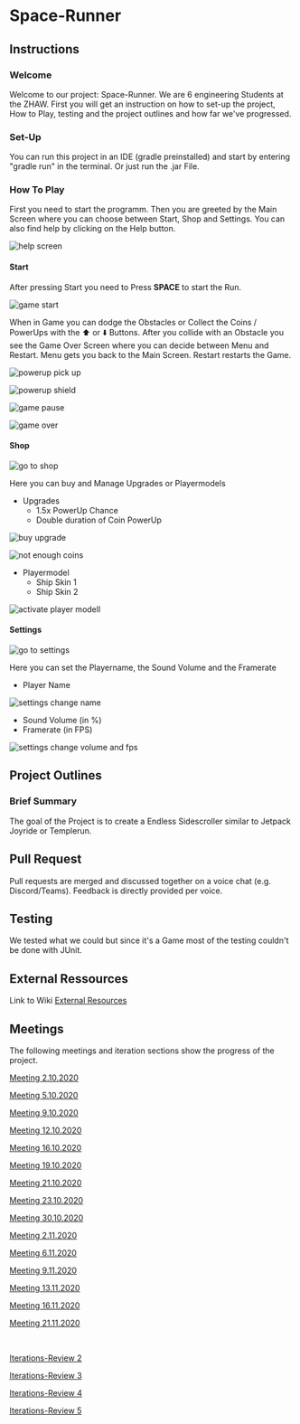 # Space-Runner
## Instructions
### Welcome
Welcome to our project: Space-Runner. We are 6 engineering Students at the ZHAW. First you will get an instruction on how to set-up the project, How to Play, testing and the project outlines and how far we've progressed.

### Set-Up
You can run this project in an IDE (gradle preinstalled) and start by entering "gradle run" in the terminal. Or just run the .jar File.

### How To Play
First you need to start the programm. Then you are greeted by the Main Screen where you can choose between Start, Shop and Settings. You can also find help by clicking on the Help button.

![help screen](https://github.zhaw.ch/islermic/PM3-HS20-IT19a_WIN-Team03/blob/master/instruction_resources/help_screen.gif)

#### Start
After pressing Start you need to Press **SPACE** to start the Run. 

![game start](https://github.zhaw.ch/islermic/PM3-HS20-IT19a_WIN-Team03/blob/master/instruction_resources/game_start.gif)

When in Game you can dodge the Obstacles or Collect the Coins / PowerUps with the :arrow_up: or :arrow_down: Buttons. After you collide with an Obstacle you see the Game Over Screen where you can decide between Menu and Restart. Menu gets you back to the Main Screen. Restart restarts the Game.

![powerup pick up](https://github.zhaw.ch/islermic/PM3-HS20-IT19a_WIN-Team03/blob/master/instruction_resources/powerup-pick-up.gif)

![powerup shield](https://github.zhaw.ch/islermic/PM3-HS20-IT19a_WIN-Team03/blob/master/instruction_resources/powerup-shield.gif)

![game pause](https://github.zhaw.ch/islermic/PM3-HS20-IT19a_WIN-Team03/blob/master/instruction_resources/game-pause.gif)

![game over](https://github.zhaw.ch/islermic/PM3-HS20-IT19a_WIN-Team03/blob/master/instruction_resources/game_over.PNG)

#### Shop

![go to shop](https://github.zhaw.ch/islermic/PM3-HS20-IT19a_WIN-Team03/blob/master/instruction_resources/shop_1.gif)

Here you can buy and Manage Upgrades or Playermodels
* Upgrades
  * 1.5x PowerUp Chance
  * Double duration of Coin PowerUp

![buy upgrade](https://github.zhaw.ch/islermic/PM3-HS20-IT19a_WIN-Team03/blob/master/instruction_resources/shop_2_upgarde_buy.gif)

![not enough coins](https://github.zhaw.ch/islermic/PM3-HS20-IT19a_WIN-Team03/blob/master/instruction_resources/shop_not_enough_coins.PNG)

* Playermodel
  * Ship Skin 1
  * Ship Skin 2

![activate player modell](https://github.zhaw.ch/islermic/PM3-HS20-IT19a_WIN-Team03/blob/master/instruction_resources/shop_6_player_model_activate.gif)

#### Settings

![go to settings](https://github.zhaw.ch/islermic/PM3-HS20-IT19a_WIN-Team03/blob/master/instruction_resources/settings_1.gif)

Here you can set the Playername, the Sound Volume and the Framerate 
* Player Name

![settings change name](https://github.zhaw.ch/islermic/PM3-HS20-IT19a_WIN-Team03/blob/master/instruction_resources/settings_2_change_name.gif)

* Sound Volume (in %)
* Framerate (in FPS)

![settings change volume and fps](https://github.zhaw.ch/islermic/PM3-HS20-IT19a_WIN-Team03/blob/master/instruction_resources/settings_3.gif)

## Project Outlines
### Brief Summary
The goal of the Project is to create a Endless Sidescroller similar to Jetpack Joyride or Templerun. 

## Pull Request
Pull requests are merged and discussed together on a voice chat (e.g. Discord/Teams). Feedback is directly provided per voice.

## Testing
We tested what we could but since it's a Game most of the testing couldn't be done with JUnit.

## External Ressources
Link to Wiki
[External Resources](https://github.zhaw.ch/islermic/PM3-HS20-IT19a_WIN-Team03/wiki/External-ressources)

## Meetings
The following meetings and iteration sections show the progress of the project. 

[Meeting 2.10.2020](https://github.zhaw.ch/islermic/PM3-HS20-IT19a_WIN-Team03/issues/2)

[Meeting 5.10.2020](https://github.zhaw.ch/islermic/PM3-HS20-IT19a_WIN-Team03/issues/3)

[Meeting 9.10.2020](https://github.zhaw.ch/islermic/PM3-HS20-IT19a_WIN-Team03/issues/4)

[Meeting 12.10.2020](https://github.zhaw.ch/islermic/PM3-HS20-IT19a_WIN-Team03/issues/6)

[Meeting 16.10.2020](https://github.zhaw.ch/islermic/PM3-HS20-IT19a_WIN-Team03/issues/7)

[Meeting 19.10.2020](https://github.zhaw.ch/islermic/PM3-HS20-IT19a_WIN-Team03/issues/8)

[Meeting 21.10.2020](https://github.zhaw.ch/islermic/PM3-HS20-IT19a_WIN-Team03/issues/9)

[Meeting 23.10.2020](https://github.zhaw.ch/islermic/PM3-HS20-IT19a_WIN-Team03/issues/10)

[Meeting 30.10.2020](https://github.zhaw.ch/islermic/PM3-HS20-IT19a_WIN-Team03/issues/53)

[Meeting 2.11.2020](https://github.zhaw.ch/islermic/PM3-HS20-IT19a_WIN-Team03/issues/66)

[Meeting 6.11.2020](https://github.zhaw.ch/islermic/PM3-HS20-IT19a_WIN-Team03/issues/93)

[Meeting 9.11.2020](https://github.zhaw.ch/islermic/PM3-HS20-IT19a_WIN-Team03/issues/100)

[Meeting 13.11.2020](https://github.zhaw.ch/islermic/PM3-HS20-IT19a_WIN-Team03/issues/109)

[Meeting 16.11.2020](https://github.zhaw.ch/islermic/PM3-HS20-IT19a_WIN-Team03/issues/130)

[Meeting 21.11.2020](https://github.zhaw.ch/islermic/PM3-HS20-IT19a_WIN-Team03/issues/121)

<br/>

[Iterations-Review 2](https://github.zhaw.ch/islermic/PM3-HS20-IT19a_WIN-Team03/issues/5)

[Iterations-Review 3](https://github.zhaw.ch/islermic/PM3-HS20-IT19a_WIN-Team03/issues/33)

[Iterations-Review 4](https://github.zhaw.ch/islermic/PM3-HS20-IT19a_WIN-Team03/issues/97)

[Iterations-Review 5](https://github.zhaw.ch/islermic/PM3-HS20-IT19a_WIN-Team03/issues/127)






